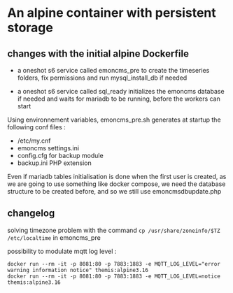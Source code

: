 # An alpine container with persistent storage

## changes with the initial alpine Dockerfile

- a oneshot s6 service called emoncms_pre to create the timeseries folders, fix permissions and run mysql_install_db if needed

- a oneshot s6 service called sql_ready initializes the emoncms database if needed and waits for mariadb to be running, before the workers can start

Using environnement variables, emoncms_pre.sh generates at startup the following conf files :
- /etc/my.cnf
- emoncms settings.ini
- config.cfg for backup module
- backup.ini PHP extension

Even if mariadb tables initialisation is done when the first user is created, as we are going to use something like docker compose, we need the database structure to be created before, and so we still use emoncmsdbupdate.php

## changelog

solving timezone problem with the command `cp /usr/share/zoneinfo/$TZ /etc/localtime` in emoncms_pre

possibility to modulate mqtt log level :

```
docker run --rm -it -p 8081:80 -p 7883:1883 -e MQTT_LOG_LEVEL="error warning information notice" themis:alpine3.16
docker run --rm -it -p 8081:80 -p 7883:1883 -e MQTT_LOG_LEVEL=notice themis:alpine3.16
```

